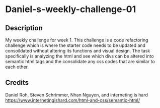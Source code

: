 # Daniel-s-weekly-challenge-01

## Description

My weekly challenge for week 1. This challenge is a code refactoring challenge which is where the starter code needs to be updated and consoildated without altering its functions and visual design. The task specifically is  analyzing the html and see which divs can be altered into semantic html tags and the consolidate any css codes that are similar to each other.

## Credits

Daniel Roh, Steven Schrimmer, Nhan Nguyen, and interneting is hard https://www.internetingishard.com/html-and-css/semantic-html/
